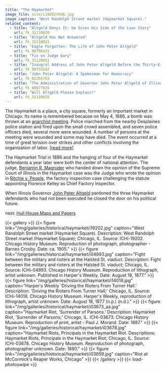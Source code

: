 ```yaml
---
title: "The Haymarket"
image_file: site/i19202thmb.jpg
image_caption: "West Randolph Street market (Haymarket Square)."
related_content:
  - title: "Altgeld Denys It: He Gives His Side of the Loan Story"
    url: fk_31110020
  - title: "Altgeld Has Not Answered"
    url: fk_31110021
  - title: "Eagle Forgotten: The Life of John Peter Altgeld"
    url: fk_00796431
  - title: "Fix on Judge Gary"
    url: fk_31120051
  - title: "Inaugral Address of John Peter Altgeld Before the Thirty-Eighth General Assembly, january 10, 1893"
    url: fk_00755142
  - title: "John Peter Altgeld: A Spokesman for Democracy"
    url: fk_01265753
  - title: "The Administration of Governor John Peter Altgeld of Illinois 1893-1897"
    url: fk_00877655
  - title: "Will Altgeld Please Explain?"
    url: fk_31110025
---
```


The Haymarket is a place, a city square, formerly an important market in Chicago. Its name is remembered because on May 4, 1886, a bomb was thrown at an [anarchist meeting](http://homicide.northwestern.edu/historical/movements/haymarket/). Police marched from the nearby Desplaines police station and fired upon the small crowd assembled, and seven police officers died, several more were wounded. A number of persons at the meeting were wounded and some may have died. The event occurred at a time of great tension over strikes and other conflicts involving the organization of labor. [[read more]](http://www.encyclopedia.chicagohistory.org/pages/571.html)

The Haymarket Trial in 1886 and the hanging of four of the Haymarket defendants a year later were both the center of national attention. The judge, [Benjamin R. Magruder](/legal/judges/benjamindrakemagruder) who handed down the opinion of the Supreme Court of Illinois in the Haymarket case was the Judge who wrote the opinion in [Ritchie v. People](/legal/court), the factory inspection case challenging the statute appointing Florence Kelley as Chief Factory Inspector.

When Illinois Governor [John Peter Altgeld](/historical/altgeld) pardoned the three Haymarket defendants who had not been executed he closed the door on his political future.


next:  [Hull House Maps and Papers](/historical/hullhouse/)

{{< gallery >}}
  {{< figure link="/img/galleries/historical/haymarket/i19202.jpg" caption="West Randolph Street market (Haymarket Square). Description: West Randolph Street market (Haymarket Square); Chicago, IL. Source: ICHi-19202. Chicago History Museum. Reproduction of photograph, photographer - Barnes Crosby. Date: ca. 1905." >}}
  {{< figure link="/img/galleries/historical/haymarket/i04893.jpg" caption="Fight between the military and rioters at the Halsted St. viaduct. Description: Fight between the military and rioters at the Halsted St. viaduct; Chicago, IL. Source: ICHi-04893. Chicago History Museum. Reproduction of lithograph, artist unknown. Published in Harper's Weekly. Date: August 18, 1877." >}}
  {{< figure link="/img/galleries/historical/haymarket/i14018.jpg" caption="Harper's Weekly 'Driving the Rioters From Turner Hall.' Description: 'Driving the Rioters From Turner Hall;' Chicago, IL. Source: ICHi-14018. Chicago History Museum. Harper's Weekly, reproduction of lithograph, artist unknown. Date: August 18, 1877 (n.p.) (n.d.)." >}}
  {{< figure link="/img/galleries/historical/haymarket/i03673_aa.jpg" caption="Haymarket Riot, 'Surrender of Parsons.' Description: Haymarket Riot, 'Surrender of Parsons;' Chicago, IL. ICHi-03673. Chicago History Museum. Reproduction of print, artist - Paul J. Morand. Date: 1887." >}}
  {{< figure link="/img/galleries/historical/haymarket/i03678.jpg" caption="Haymarket Riots, Principals in the Haymarket Riot. Descriptions: Haymarket Riots, Principals in the Haymarket Riot; Chicago, IL. Source: ICHi-03678. Chicago History Museum. Reproduction of photograph, photographer unknown. Date: 1880." >}}
  {{< figure link="/img/galleries/historical/haymarket/i03659.jpg" caption="Riot at McCormick's Reaper Works, Chicago" >}}
{{< /gallery >}} {{< load-photoswipe >}}
